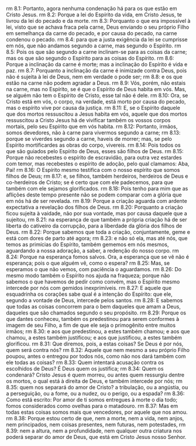 rm 8.1: Portanto, agora nenhuma condenação há para os que estão em Cristo Jesus.
rm 8.2: Porque a lei do Espírito da vida, em Cristo Jesus, te livrou da lei do pecado e da morte.
rm 8.3: Porquanto o que era impossível à lei, visto que se achava fraca pela carne, Deus enviando o seu próprio Filho em semelhança da carne do pecado, e por causa do pecado, na carne condenou o pecado.
rm 8.4: para que a justa exigência da lei se cumprisse em nós, que não andamos segundo a carne, mas segundo o Espírito.
rm 8.5: Pois os que são segundo a carne inclinam-se para as coisas da carne; mas os que são segundo o Espírito para as coisas do Espírito.
rm 8.6: Porque a inclinação da carne é morte; mas a inclinação do Espírito é vida e paz.
rm 8.7: Porquanto a inclinação da carne é inimizade contra Deus, pois não é sujeita à lei de Deus, nem em verdade o pode ser;
rm 8.8: e os que estão na carne não podem agradar a Deus.
rm 8.9: Vós, porém, não estais na carne, mas no Espírito, se é que o Espírito de Deus habita em vós. Mas, se alguém não tem o Espírito de Cristo, esse tal não é dele.
rm 8.10: Ora, se Cristo está em vós, o corpo, na verdade, está morto por causa do pecado, mas o espírito vive por causa da justiça.
rm 8.11: E, se o Espírito daquele que dos mortos ressuscitou a Jesus habita em vós, aquele que dos mortos ressuscitou a Cristo Jesus há de vivificar também os vossos corpos mortais, pelo seu Espírito que em vós habita.
rm 8.12: Portanto, irmãos, somos devedores, não à carne para vivermos segundo a carne;
rm 8.13: porque se viverdes segundo a carne, haveis de morrer; mas, se pelo Espírito mortificardes as obras do corpo, vivereis.
rm 8.14: Pois todos os que são guiados pelo Espírito de Deus, esses são filhos de Deus.
rm 8.15: Porque não recebestes o espírito de escravidão, para outra vez estardes com temor, mas recebestes o espírito de adoção, pelo qual clamamos: Aba, Pai!
rm 8.16: O Espírito mesmo testifica com o nosso espírito que somos filhos de Deus;
rm 8.17: e, se filhos, também herdeiros, herdeiros de Deus e co-herdeiros de Cristo; se é certo que com ele padecemos, para que também com ele sejamos glorificados.
rm 8.18: Pois tenho para mim que as aflições deste tempo presente não se podem comparar com a glória que em nós há de ser revelada.
rm 8.19: Porque a criação aguarda com ardente expectativa a revelação dos filhos de Deus.
rm 8.20: Porquanto a criação ficou sujeita à vaidade, não por sua vontade, mas por causa daquele que a sujeitou,
rm 8.21: na esperança de que também a própria criação há de ser liberta do cativeiro da corrupção, para a liberdade da glória dos filhos de Deus.
rm 8.22: Porque sabemos que toda a criação, conjuntamente, geme e está com dores de parto até agora;
rm 8.23: e não só ela, mas até nós, que temos as primícias do Espírito, também gememos em nós mesmos, aguardando a nossa adoração, a saber, a redenção do nosso corpo.
rm 8.24: Porque na esperança fomos salvos. Ora, a esperança que se vê não é esperança; pois o que alguém vê, como o espera?
rm 8.25: Mas, se esperamos o que não vemos, com paciência o aguardamos.
rm 8.26: Do mesmo modo também o Espírito nos ajuda na fraqueza; porque não sabemos o que havemos de pedir como convém, mas o Espírito mesmo intercede por nós com gemidos inexprimíveis.
rm 8.27: E aquele que esquadrinha os corações sabe qual é a intenção do Espírito: que ele, segundo a vontade de Deus, intercede pelos santos.
rm 8.28: E sabemos que todas as coisas concorrem para o bem daqueles que amam a Deus, daqueles que são chamados segundo o seu propósito.
rm 8.29: Porque os que dantes conheceu, também os predestinou para serem conformes à imagem de seu Filho, a fim de que ele seja o primogênito entre muitos irmãos;
rm 8.30: e aos que predestinou, a estes também chamou; e aos que chamou, a estes também justificou; e aos que justificou, a estes também glorificou.
rm 8.31: Que diremos, pois, a estas coisas? Se Deus é por nós, quem será contra nós?
rm 8.32: Aquele que nem mesmo a seu próprio Filho poupou, antes o entregou por todos nós, como não nos dará também com ele todas as coisas?
rm 8.33: Quem intentará acusação contra os escolhidos de Deus? É Deus quem os justifica;
rm 8.34: Quem os condenará? Cristo Jesus é quem morreu, ou antes quem ressurgiu dentre os mortos, o qual está à direita de Deus, e também intercede por nós;
rm 8.35: quem nos separará do amor de Cristo? a tribulação, ou a angústia, ou a perseguição, ou a fome, ou a nudez, ou o perigo, ou a espada?
rm 8.36: Como está escrito: Por amor de ti somos entregues à morte o dia todo; fomos considerados como ovelhas para o matadouro.
rm 8.37: Mas em todas estas coisas somos mais que vencedores, por aquele que nos amou.
rm 8.38: Porque estou certo de que, nem a morte, nem a vida, nem anjos, nem principados, nem coisas presentes, nem futuras, nem potestades,
rm 8.39: nem a altura, nem a profundidade, nem qualquer outra criatura nos poderá separar do amor de Deus, que está em Cristo Jesus nosso Senhor.

